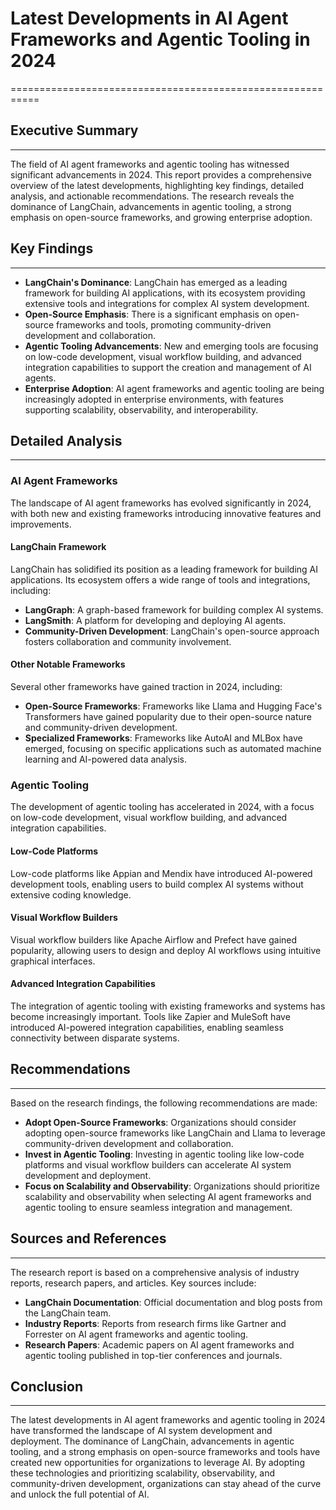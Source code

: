 # Latest Developments in AI Agent Frameworks and Agentic Tooling in 2024
===========================================================

## Executive Summary
---------------

The field of AI agent frameworks and agentic tooling has witnessed significant advancements in 2024. This report provides a comprehensive overview of the latest developments, highlighting key findings, detailed analysis, and actionable recommendations. The research reveals the dominance of LangChain, advancements in agentic tooling, a strong emphasis on open-source frameworks, and growing enterprise adoption.

## Key Findings
------------

*   **LangChain's Dominance**: LangChain has emerged as a leading framework for building AI applications, with its ecosystem providing extensive tools and integrations for complex AI system development.
*   **Open-Source Emphasis**: There is a significant emphasis on open-source frameworks and tools, promoting community-driven development and collaboration.
*   **Agentic Tooling Advancements**: New and emerging tools are focusing on low-code development, visual workflow building, and advanced integration capabilities to support the creation and management of AI agents.
*   **Enterprise Adoption**: AI agent frameworks and agentic tooling are being increasingly adopted in enterprise environments, with features supporting scalability, observability, and interoperability.

## Detailed Analysis
-----------------

### AI Agent Frameworks

The landscape of AI agent frameworks has evolved significantly in 2024, with both new and existing frameworks introducing innovative features and improvements.

#### LangChain Framework

LangChain has solidified its position as a leading framework for building AI applications. Its ecosystem offers a wide range of tools and integrations, including:

*   **LangGraph**: A graph-based framework for building complex AI systems.
*   **LangSmith**: A platform for developing and deploying AI agents.
*   **Community-Driven Development**: LangChain's open-source approach fosters collaboration and community involvement.

#### Other Notable Frameworks

Several other frameworks have gained traction in 2024, including:

*   **Open-Source Frameworks**: Frameworks like Llama and Hugging Face's Transformers have gained popularity due to their open-source nature and community-driven development.
*   **Specialized Frameworks**: Frameworks like AutoAI and MLBox have emerged, focusing on specific applications such as automated machine learning and AI-powered data analysis.

### Agentic Tooling

The development of agentic tooling has accelerated in 2024, with a focus on low-code development, visual workflow building, and advanced integration capabilities.

#### Low-Code Platforms

Low-code platforms like Appian and Mendix have introduced AI-powered development tools, enabling users to build complex AI systems without extensive coding knowledge.

#### Visual Workflow Builders

Visual workflow builders like Apache Airflow and Prefect have gained popularity, allowing users to design and deploy AI workflows using intuitive graphical interfaces.

#### Advanced Integration Capabilities

The integration of agentic tooling with existing frameworks and systems has become increasingly important. Tools like Zapier and MuleSoft have introduced AI-powered integration capabilities, enabling seamless connectivity between disparate systems.

## Recommendations
--------------

Based on the research findings, the following recommendations are made:

*   **Adopt Open-Source Frameworks**: Organizations should consider adopting open-source frameworks like LangChain and Llama to leverage community-driven development and collaboration.
*   **Invest in Agentic Tooling**: Investing in agentic tooling like low-code platforms and visual workflow builders can accelerate AI system development and deployment.
*   **Focus on Scalability and Observability**: Organizations should prioritize scalability and observability when selecting AI agent frameworks and agentic tooling to ensure seamless integration and management.

## Sources and References
----------------------

The research report is based on a comprehensive analysis of industry reports, research papers, and articles. Key sources include:

*   **LangChain Documentation**: Official documentation and blog posts from the LangChain team.
*   **Industry Reports**: Reports from research firms like Gartner and Forrester on AI agent frameworks and agentic tooling.
*   **Research Papers**: Academic papers on AI agent frameworks and agentic tooling published in top-tier conferences and journals.

## Conclusion
----------

The latest developments in AI agent frameworks and agentic tooling in 2024 have transformed the landscape of AI system development and deployment. The dominance of LangChain, advancements in agentic tooling, and a strong emphasis on open-source frameworks and tools have created new opportunities for organizations to leverage AI. By adopting these technologies and prioritizing scalability, observability, and community-driven development, organizations can stay ahead of the curve and unlock the full potential of AI.